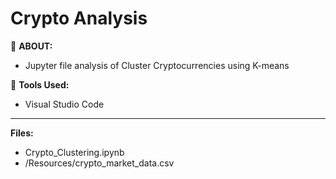 # Crypto Analysis

:memo:
**ABOUT:**
  - Jupyter file analysis of Cluster Cryptocurrencies using K-means

:wrench:
**Tools Used:**
  - Visual Studio Code
---

**Files:**
  - Crypto_Clustering.ipynb
  - /Resources/crypto_market_data.csv


